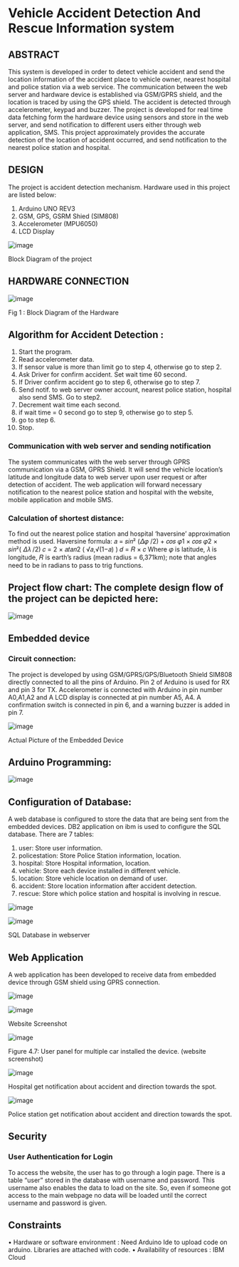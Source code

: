 # Vehicle Accident Detection And Rescue Information system 
## ABSTRACT
This system is developed in order to detect vehicle accident and send the location information of the accident place to vehicle owner, nearest hospital and police station via a web service. The communication between the web server and hardware device is established via GSM/GPRS shield, and the location is traced by using the GPS shield. The accident is detected through accelerometer, keypad and buzzer. The project is developed for real time data fetching form the hardware device using sensors and store in the web server, and send notification to different users either through web application, SMS. This project approximately provides the accurate detection of the location of accident occurred, and send notification to the nearest police station and hospital.
## DESIGN
The project is accident detection mechanism. Hardware used in this project are listed below: 
1. Arduino UNO REV3 
2. GSM, GPS, GSRM Shied (SIM808) 
3. Accelerometer (MPU6050)
4. LCD Display

![image](https://user-images.githubusercontent.com/32418411/133652108-a0d9a1f9-a57b-48df-bdb6-d7f893ccc753.png)

Block Diagram of the project
## HARDWARE CONNECTION
 ![image](https://user-images.githubusercontent.com/32418411/133652260-c13772db-96de-44b1-a407-1816dceeff7c.png)
 
Fig 1 : Block Diagram of the Hardware
## Algorithm for Accident Detection :
1. Start the program.
2. Read accelerometer data.
3. If sensor value is more than limit go to step 4, otherwise go to step 2.
4. Ask Driver for confirm accident. Set wait time 60 second. 
5. If Driver confirm accident go to step 6, otherwise go to step 7. 
6. Send notif. to web server owner account, nearest police station, hospital also send SMS. Go to step2. 
7. Decrement wait time each second. 
8. if wait time = 0 second go to step 9, otherwise go to step 5. 
9. go to step 6.
10. Stop. 
### Communication with web server and sending notification 
The system communicates with the web server through GPRS communication via a GSM, GPRS Shield. It will send the vehicle location’s latitude and longitude data to web server upon user request or after detection of accident. The web application will forward necessary notification to the nearest police station and hospital with the website, mobile application and mobile SMS.
### Calculation of shortest distance: 
To find out the nearest police station and hospital ‘haversine’ approximation method is used. Haversine formula: 
𝑎 = 𝑠𝑖𝑛² (𝛥𝜑 /2) + 𝑐𝑜𝑠 𝜑1 × 𝑐𝑜𝑠 𝜑2 × 𝑠𝑖𝑛²( 𝛥𝜆 /2) 
𝑐 = 2 × 𝑎𝑡𝑎𝑛2 ( √𝑎,√(1−𝑎) ) 
𝑑 = 𝑅 × 𝑐 
Where 𝜑 is latitude, 𝜆 is longitude, 𝑅 is earth’s radius (mean radius = 6,371km); 
note that angles need to be in radians to pass to trig functions. 
## Project flow chart:  The complete design flow of the project can be depicted here: 

![image](https://user-images.githubusercontent.com/32418411/133652433-18aa3213-658c-4848-8355-eaac4670f34c.png)

## Embedded device 
### Circuit connection: 
The project is developed by using GSM/GPRS/GPS/Bluetooth Shield SIM808 directly connected to all the pins of Arduino. Pin 2 of Arduino is used for RX and pin 3 for TX. Accelerometer is connected with Arduino in pin number A0,A1,A2 and A LCD display is connected at pin number A5, A4. A confirmation switch is connected in pin 6, and a warning buzzer is added in pin 7. 

![image](https://user-images.githubusercontent.com/32418411/133652695-9002a0fd-d862-4608-a86d-72376f0feff5.png)

Actual Picture of the Embedded Device 
## Arduino Programming: 

![image](https://user-images.githubusercontent.com/32418411/133652789-fea44b44-020b-475d-bfd0-01f78d5ec90a.png)

## Configuration of Database: 
A web database is configured to store the data that are being sent from the embedded devices. DB2 application on ibm is used to configure the SQL database. There are 7 tables: 
1. user: Store user information. 
2. policestation: Store Police Station information, location. 
3. hospital: Store Hospital information, location.  
4. vehicle: Store each device installed in different vehicle. 
5. location: Store vehicle location on demand of user. 
6. accident: Store location information after accident detection. 
7. rescue: Store which police station and hospital is involving in rescue. 

![image](https://user-images.githubusercontent.com/32418411/133652886-fcd797c5-df97-4448-8731-78c27310a432.png)

![image](https://user-images.githubusercontent.com/32418411/133652907-255a8b50-8fa9-4ce5-82a8-e485be62bbfb.png)

SQL Database in webserver
## Web Application 
A web application has been developed to receive data from embedded device through GSM shield using GPRS connection.  

![image](https://user-images.githubusercontent.com/32418411/133653068-d9236797-36ea-450d-a7ea-bd8bf72bc61c.png)

![image](https://user-images.githubusercontent.com/32418411/133653137-f49ac9e5-42a4-45e7-805d-cd8d793a97b3.png)

Website Screenshot 

![image](https://user-images.githubusercontent.com/32418411/133653179-4eb22765-53be-4dc2-b388-bb8bb2be5eb5.png)

Figure 4.7: User panel for multiple car installed the device. (website screenshot) 

![image](https://user-images.githubusercontent.com/32418411/133653241-ad91145c-cb21-49fa-b6fa-e6a47e869eb2.png)

Hospital get notification about accident and direction towards the spot.

![image](https://user-images.githubusercontent.com/32418411/133653307-1574ea7b-af25-45b3-bfb4-e1d1f2bb6ed8.png)

Police station get notification about accident and direction towards the spot.
## Security 
### User Authentication for Login 
To access the website, the user has to go through a login page. There is a table “user” stored in the database with username and password. This username also enables the data to load on the site. So, even if someone got access to the main webpage no data will be loaded until the correct username and password is given.
## Constraints
•	Hardware or software environment : Need Arduino Ide to upload code on arduino. Libraries are attached with code.
•	Availability of resources : IBM Cloud




